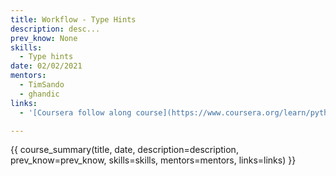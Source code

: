 ```yaml
---
title: Workflow - Type Hints
description: desc...
prev_know: None
skills:
  - Type hints
date: 02/02/2021
mentors: 
  - TimSando
  - ghandic
links:
  - '[Coursera follow along course](https://www.coursera.org/learn/python-data?specialization=python#syllabus){target=_blank}'

---
```


{{ course_summary(title, date, description=description, prev_know=prev_know, skills=skills, mentors=mentors, links=links) }}
